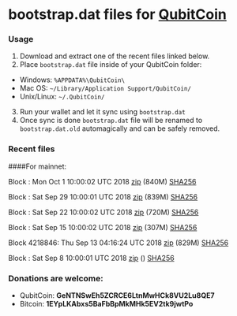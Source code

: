 # bootstrap.dat files for [QubitCoin](https://qubitcoin.cc/)

### Usage

1. Download and extract one of the recent files linked below.
2. Place `bootstrap.dat` file inside of your QubitCoin folder:
 - Windows: `%APPDATA%\QubitCoin\`
 - Mac OS: `~/Library/Application Support/QubitCoin/`
 - Unix/Linux: `~/.QubitCoin/`
3. Run your wallet and let it sync using `bootstrap.dat`
4. Once sync is done `bootstrap.dat` file will be renamed to `bootstrap.dat.old` automagically and can be safely removed.

### Recent files

####For mainnet:

Block : Mon Oct  1 10:00:02 UTC 2018 [zip](https://transfer.sh/2k7Ql/bootstrap.dat.20181001.zip) (840M) [SHA256](https://transfer.sh/7ne03/sha256.txt)

Block : Sat Sep 29 10:00:01 UTC 2018 [zip](https://transfer.sh/zRoEM/bootstrap.dat.20180929.zip) (839M) [SHA256](https://transfer.sh/cSX7C/sha256.txt)

Block : Sat Sep 22 10:00:02 UTC 2018 [zip](https://transfer.sh/y0AmQ/bootstrap.dat.20180922.zip) (720M) [SHA256](https://transfer.sh/FD2lV/sha256.txt)

Block : Sat Sep 15 10:00:02 UTC 2018 [zip](https://transfer.sh/AqWAZ/bootstrap.dat.20180915.zip) (307M) [SHA256](https://transfer.sh/qNUgm/sha256.txt)

Block 4218846: Thu Sep 13 04:16:24 UTC 2018 [zip](https://transfer.sh/K0BYA/bootstrap.dat.20180913.zip) (829M) [SHA256](https://transfer.sh/n0Isj/sha256.txt)

Block : Sat Sep  8 10:00:01 UTC 2018 [zip]() () [SHA256](https://transfer.sh/mTuyJ/sha256.txt)

### Donations are welcome:

- QubitCoin: **GeNTNSwEh5ZCRCE6LtnMwHCk8VU2Lu8QE7**
- Bitcoin: **1EYpLKAbxs5BaFbBpMkMHk5EV2tk9jwtPo**

